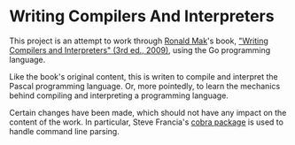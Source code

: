 # Writing Compilers And Interpreters

This project is an attempt to work through [Ronald Mak](http://www.cs.sjsu.edu/~mak/)'s book, ["Writing Compilers and Interpreters" (3rd ed., 2009)](https://www.wiley.com/en-us/Writing+Compilers+and+Interpreters%3A+A+Software+Engineering+Approach%2C+3rd+Edition-p-9780470177075), using the Go programming language.

Like the book's original content, this is writen to compile and interpret the Pascal programming language.  Or, more pointedly, to learn the mechanics behind compiling and interpreting a programming language.

Certain changes have been made, which should not have any impact on the content of the work.  In particular, Steve Francia's [cobra package](https://github.com/spf13/cobra) is used to handle command line parsing.
